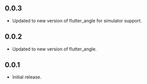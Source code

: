 ## 0.0.3

* Updated to new version of flutter_angle for simulator support.


## 0.0.2

* Updated to new version of flutter_angle.

## 0.0.1

* Initial release.